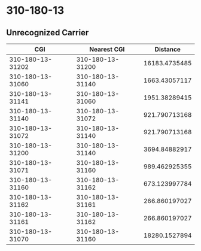 # 310-180-13
## Unrecognized Carrier


| CGI | Nearest CGI | Distance |
|-----|-------------|----------|
| 310-180-13-31202 | 310-180-13-31200 | 16183.4735485 |
| 310-180-13-31060 | 310-180-13-31140 | 1663.43057117 |
| 310-180-13-31141 | 310-180-13-31060 | 1951.38289415 |
| 310-180-13-31140 | 310-180-13-31072 | 921.790713168 |
| 310-180-13-31072 | 310-180-13-31140 | 921.790713168 |
| 310-180-13-31200 | 310-180-13-31140 | 3694.84882917 |
| 310-180-13-31071 | 310-180-13-31160 | 989.462925355 |
| 310-180-13-31160 | 310-180-13-31162 | 673.123997784 |
| 310-180-13-31162 | 310-180-13-31161 | 266.860197027 |
| 310-180-13-31161 | 310-180-13-31162 | 266.860197027 |
| 310-180-13-31070 | 310-180-13-31160 | 18280.1527894 |
